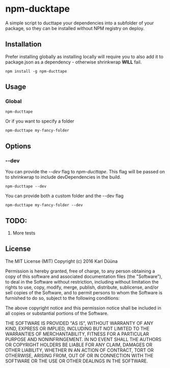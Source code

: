 # npm-ducktape

A simple script to ducttape your dependencies into a subfolder of your package, so they can be installed without NPM registry on deploy.

## Installation

Prefer installing globally as installing locally will require you to also add it to package.json as a dependency - otherwise shrinkwrap **WILL** fail.

    npm install -g npm-ducttape

## Usage

### Global

    npm-ducttape
    
Or if you want to specify a folder

    npm-ducttape my-fancy-folder
    
## Options

### --dev

You can provide the *--dev* flag to *npm-ducttape*. This flag will be passed on to shrinkwrap to include devDependencies in the build.

    npm-ducttape --dev

You can provide both a custom folder and the --dev flag

    npm-ducttape my-fancy-folder --dev
    

## TODO:

1. More tests

## License

The MIT License (MIT)
Copyright (c) 2016 Karl Düüna

Permission is hereby granted, free of charge, to any person obtaining a copy of
this software and associated documentation files (the "Software"), to deal in
the Software without restriction, including without limitation the rights to
use, copy, modify, merge, publish, distribute, sublicense, and/or sell copies of
the Software, and to permit persons to whom the Software is furnished to do so,
subject to the following conditions:

The above copyright notice and this permission notice shall be included in all
copies or substantial portions of the Software.

THE SOFTWARE IS PROVIDED "AS IS", WITHOUT WARRANTY OF ANY KIND, EXPRESS OR
IMPLIED, INCLUDING BUT NOT LIMITED TO THE WARRANTIES OF MERCHANTABILITY,
FITNESS FOR A PARTICULAR PURPOSE AND NONINFRINGEMENT. IN NO EVENT SHALL THE
AUTHORS OR COPYRIGHT HOLDERS BE LIABLE FOR ANY CLAIM, DAMAGES OR OTHER
LIABILITY, WHETHER IN AN ACTION OF CONTRACT, TORT OR OTHERWISE, ARISING FROM,
OUT OF OR IN CONNECTION WITH THE SOFTWARE OR THE USE OR OTHER DEALINGS IN THE
SOFTWARE.